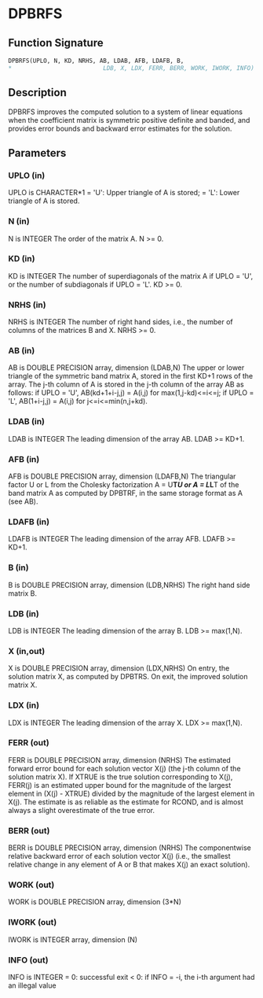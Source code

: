 # DPBRFS

## Function Signature

```fortran
DPBRFS(UPLO, N, KD, NRHS, AB, LDAB, AFB, LDAFB, B,
*                          LDB, X, LDX, FERR, BERR, WORK, IWORK, INFO)
```

## Description


 DPBRFS improves the computed solution to a system of linear
 equations when the coefficient matrix is symmetric positive definite
 and banded, and provides error bounds and backward error estimates
 for the solution.

## Parameters

### UPLO (in)

UPLO is CHARACTER*1 = 'U': Upper triangle of A is stored; = 'L': Lower triangle of A is stored.

### N (in)

N is INTEGER The order of the matrix A. N >= 0.

### KD (in)

KD is INTEGER The number of superdiagonals of the matrix A if UPLO = 'U', or the number of subdiagonals if UPLO = 'L'. KD >= 0.

### NRHS (in)

NRHS is INTEGER The number of right hand sides, i.e., the number of columns of the matrices B and X. NRHS >= 0.

### AB (in)

AB is DOUBLE PRECISION array, dimension (LDAB,N) The upper or lower triangle of the symmetric band matrix A, stored in the first KD+1 rows of the array. The j-th column of A is stored in the j-th column of the array AB as follows: if UPLO = 'U', AB(kd+1+i-j,j) = A(i,j) for max(1,j-kd)<=i<=j; if UPLO = 'L', AB(1+i-j,j) = A(i,j) for j<=i<=min(n,j+kd).

### LDAB (in)

LDAB is INTEGER The leading dimension of the array AB. LDAB >= KD+1.

### AFB (in)

AFB is DOUBLE PRECISION array, dimension (LDAFB,N) The triangular factor U or L from the Cholesky factorization A = U**T*U or A = L*L**T of the band matrix A as computed by DPBTRF, in the same storage format as A (see AB).

### LDAFB (in)

LDAFB is INTEGER The leading dimension of the array AFB. LDAFB >= KD+1.

### B (in)

B is DOUBLE PRECISION array, dimension (LDB,NRHS) The right hand side matrix B.

### LDB (in)

LDB is INTEGER The leading dimension of the array B. LDB >= max(1,N).

### X (in,out)

X is DOUBLE PRECISION array, dimension (LDX,NRHS) On entry, the solution matrix X, as computed by DPBTRS. On exit, the improved solution matrix X.

### LDX (in)

LDX is INTEGER The leading dimension of the array X. LDX >= max(1,N).

### FERR (out)

FERR is DOUBLE PRECISION array, dimension (NRHS) The estimated forward error bound for each solution vector X(j) (the j-th column of the solution matrix X). If XTRUE is the true solution corresponding to X(j), FERR(j) is an estimated upper bound for the magnitude of the largest element in (X(j) - XTRUE) divided by the magnitude of the largest element in X(j). The estimate is as reliable as the estimate for RCOND, and is almost always a slight overestimate of the true error.

### BERR (out)

BERR is DOUBLE PRECISION array, dimension (NRHS) The componentwise relative backward error of each solution vector X(j) (i.e., the smallest relative change in any element of A or B that makes X(j) an exact solution).

### WORK (out)

WORK is DOUBLE PRECISION array, dimension (3*N)

### IWORK (out)

IWORK is INTEGER array, dimension (N)

### INFO (out)

INFO is INTEGER = 0: successful exit < 0: if INFO = -i, the i-th argument had an illegal value

